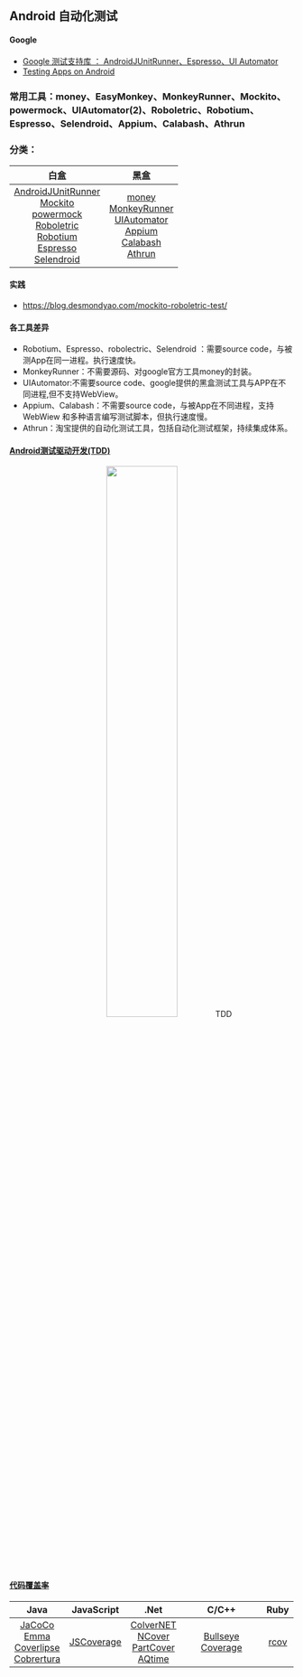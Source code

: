 ## Android 自动化测试
#### Google
- [Google 测试支持库 ： AndroidJUnitRunner、Espresso、UI Automator](https://developer.android.google.cn/topic/libraries/testing-support-library/index.html#features)
- [Testing Apps on Android](https://developer.android.google.cn/training/testing/index.html)

### 常用工具：money、EasyMonkey、MonkeyRunner、Mockito、powermock、UIAutomator(2)、Roboletric、Robotium、Espresso、Selendroid、Appium、Calabash、Athrun

### 分类：

| 白盒        | 黑盒   |
| :--------:   | :-----:  |
|[AndroidJUnitRunner](https://developer.android.google.cn/topic/libraries/testing-support-library/index.html#AndroidJUnitRunner)<br/>[Mockito](http://mockito.org/)<br/>  [powermock](https://github.com/powermock/powermock<br/>)<br/>[Roboletric](http://robolectric.org/)<br/> [Robotium](https://github.com/RobotiumTech/robotium)<br/>[Espresso](https://developer.android.google.cn/topic/libraries/testing-support-library/index.html#Espresso)<br/>[Selendroid](http://selendroid.io/) | [money](https://developer.android.google.cn/studio/test/monkey.html)<br/>[MonkeyRunner](https://developer.android.google.cn/studio/test/monkeyrunner/index.html)<br/>[UIAutomator](https://developer.android.google.cn/topic/libraries/testing-support-library/index.html#UIAutomator)<br/>[Appium](http://appium.io/)<br/>[Calabash](http://calaba.sh/)<br/>[Athrun](http://code.taobao.org/p/athrun/wiki/index/)|

#### 实践
 - https://blog.desmondyao.com/mockito-roboletric-test/

#### 各工具差异
- Robotium、Espresso、robolectric、Selendroid ：需要source code，与被测App在同一进程。执行速度快。
- MonkeyRunner：不需要源码、对google官方工具money的封装。
- UIAutomator:不需要source code、google提供的黑盒测试工具与APP在不同进程,但不支持WebView。
- Appium、Calabash：不需要source code，与被App在不同进程，支持WebWiew 和多种语言编写测试脚本，但执行速度慢。
- Athrun：淘宝提供的自动化测试工具，包括自动化测试框架，持续集成体系。

#### [Android测试驱动开发(TDD)](https://blog.desmondyao.com/android-test/)
<center>
<img src="https://blog.desmondyao.com/image/test/tdd-magento.gif" width="50%" height="50%" />
TDD
</center>

#### [代码覆盖率](https://baike.baidu.com/item/%E4%BB%A3%E7%A0%81%E8%A6%86%E7%9B%96%E6%B5%8B%E8%AF%95/8642107?fr=aladdin)
| Java        | JavaScript  |.Net|C/C++|Ruby|
| :--------:   | :-----:  |:-----:  |:-----:  |:-----:  |
| [JaCoCo](http://www.jacoco.org/jacoco/)<br/>[Emma](http://emma.sourceforge.net/)<br/>[Coverlipse](https://sourceforge.net/projects/coverlipse/)<br/>[Cobrertura](http://cobertura.github.io/cobertura/)|[JSCoverage](http://siliconforks.com/jscoverage/)| [ColverNET](http://www.cenqua.com/clover.net/)<br/>[NCover](http://ncover.org/)<br/>[PartCover](https://github.com/sawilde/partcover.net4)<br/>[AQtime](https://support.smartbear.com/viewarticle/42954/)|[Bullseye Coverage](http://www.bullseye.com/)|[rcov](https://github.com/relevance/rcov)|
